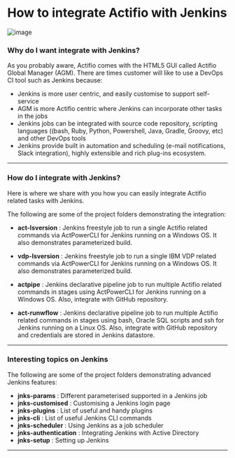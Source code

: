 # How to integrate Actifio with Jenkins

![image](https://user-images.githubusercontent.com/17056169/70358217-f1f54700-18cc-11ea-864f-2abecadaf539.png)

### Why do I want integrate with Jenkins?

As you probably aware, Actifio comes with the HTML5 GUI called Actifio Global Manager (AGM). There are times customer will like to use a DevOps CI tool such as Jenkins because:

* Jenkins is more user centric, and easily customise to support self-service
* AGM is more Actifio centric where Jenkins can incorporate other tasks in the jobs
* Jenkins jobs can be integrated with source code repository, scripting languages ((bash, Ruby, Python, Powershell, Java, Gradle, Groovy, etc) and other DevOps tools
* Jenkins provide built in automation and scheduling (e-mail notifications, Slack integration), highly extensible and rich plug-ins ecosystem. 

---

### How do I integrate with Jenkins?

Here is where we share with you how you can easily integrate Actifio related tasks with Jenkins.

The following are some of the project folders demonstrating the integration:

* **act-lsversion** : Jenkins freestyle job to run a single Actifio related commands via ActPowerCLI for Jenkins running on a Windows OS. It also demonstrates parameterized build. 

* **vdp-lsversion** : Jenkins freestyle job to run a single IBM VDP related commands via ActPowerCLI for Jenkins running on a Windows OS.  It also demonstrates parameterized build. 

* **actpipe** : Jenkins declarative pipeline job to run multiple Actifio related commands in stages using ActPowerCLI for Jenkins running on a Windows OS. Also, integrate with GitHub repository.

* **act-runwflow** : Jenkins declarative pipeline job to run multiple Actifio related commands in stages using bash, Oracle SQL scripts and ssh for Jenkins running on a Linux OS.  Also, integrate with GitHub repository and credentials are stored in Jenkins datastore.

---

### Interesting topics on Jenkins

The following are some of the project folders demonstrating advanced Jenkins features:

* **jnks-params** : Different parameterised supported in a Jenkins job
* **jnks-customised** : Customising a Jenkins login page
* **jnks-plugins** : List of useful and handy plugins
* **jnks-cli** : List of useful Jenkins CLI commands
* **jnks-scheduler** : Using Jenkins as a job scheduler
* **jnks-authentication** : Integrating Jenkins with Active Directory
* **jnks-setup** : Setting up Jenkins
---
